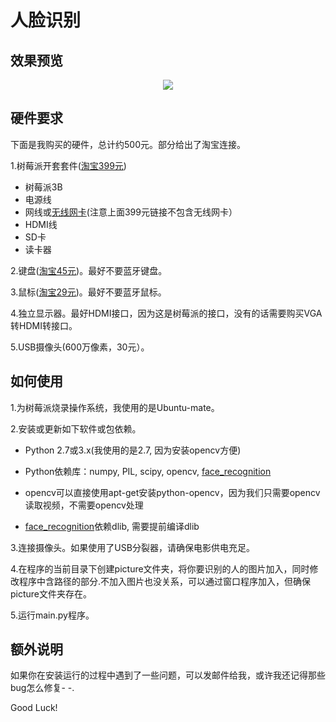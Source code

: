 # 人脸识别

## 效果预览

<div align="center">
  <img src="https://github.com/liziniu/face_cognition/blob/master/face_recognition.gif">
</div>

## 硬件要求
下面是我购买的硬件，总计约500元。部分给出了淘宝连接。

1.树莓派开套套件([淘宝399元](https://detail.tmall.com/item.htm?id=551247172510&spm=a1z09.2.0.0.1a942e8dHwbjZj&_u=cmrfg466926))
 
- 树莓派3B
- 电源线
- 网线或[无线网卡](https://item.taobao.com/item.htm?spm=a1z09.2.0.0.1b482e8dJNVmUs&id=15467431750&_u=cmrfg4662ac)(注意上面399元链接不包含无线网卡）
- HDMI线
- SD卡
- 读卡器

2.键盘([淘宝45元](https://detail.tmall.com/item.htm?id=43062116591&spm=a1z09.2.0.0.1b482e8dJNVmUs&_u=cmrfg466bda&sku_properties=5919063:6536025))。最好不要蓝牙键盘。

3.鼠标([淘宝29元](https://detail.tmall.com/item.htm?id=45366723358&spm=a1z09.2.0.0.1b482e8dJNVmUs&_u=cmrfg46f8c7&sku_properties=5919063:6536025))。最好不要蓝牙鼠标。

4.独立显示器。最好HDMI接口，因为这是树莓派的接口，没有的话需要购买VGA转HDMI转接口。

5.USB摄像头(600万像素，30元）。


## 如何使用

1.为树莓派烧录操作系统，我使用的是Ubuntu-mate。

2.安装或更新如下软件或包依赖。

- Python 2.7或3.x(我使用的是2.7, 因为安装opencv方便)

- Python依赖库：numpy, PIL, scipy, opencv, [face_recognition](https://github.com/ageitgey/face_recognition)

- opencv可以直接使用apt-get安装python-opencv，因为我们只需要opencv读取视频，不需要opencv处理

- [face_recognition](https://github.com/ageitgey/face_recognition)依赖dlib, 需要提前编译dlib

3.连接摄像头。如果使用了USB分裂器，请确保电影供电充足。

4.在程序的当前目录下创建picture文件夹，将你要识别的人的图片加入，同时修改程序中含路径的部分.不加入图片也没关系，可以通过窗口程序加入，但确保picture文件夹存在。

5.运行main.py程序。

## 额外说明

如果你在安装运行的过程中遇到了一些问题，可以发邮件给我，或许我还记得那些bug怎么修复- -.

Good Luck!
